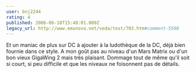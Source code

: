 ```yaml
---
user: bnj2244
rating: 4
published: 2006-06-18T15:48:01.000Z
legacy_url: http://www.emunova.net/veda/test/703.htm#comment-5508
---
```

Et un maniac de plus sur DC à ajouter à la ludothèque de la DC, déjà bien fournie dans ce style. A mon goût pas au niveau d'un Mars Matrix ou d'un bon vieux GigaWing 2 mais très plaisant. Dommage tout de même qu'il soit si court, si peu difficile et que les niveaux ne foisonnent pas de détails.